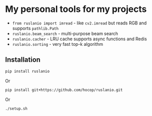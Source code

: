 # My personal tools for my projects

* `from ruslanio import imread` - like `cv2.imread` but reads RGB and supports `pathlib.Path`
* `ruslanio.beam_search` - multi-purpose beam search
* `ruslanio.cacher` - LRU cache supports async functions and Redis
* `ruslanio.sorting` - very fast top-k algorithm

## Installation

```bash
pip install ruslanio
```

Or

```bash
pip install git+https://github.com/hocop/ruslanio.git
```

Or

```bash
./setup.sh
```

